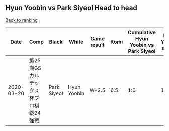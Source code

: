 ## Hyun Yoobin vs Park Siyeol Head to head

[Back to ranking](../../index.md)




| **Date** | **Comp** | **Black** | **White** | **Game result** | **Komi** | **Cumulative Hyun Yoobin vs Park Siyeol** | **Hyun Yoobin streak** | **Park Siyeol streak** | 
| --- | --- | --- | --- | --- | --- | --- | --- | --- |
| 2020-03-20 | 第25期GSカルテックス杯プロ棋戦24強戦 | Park Siyeol | Hyun Yoobin | W+2.5 | 6.5 | 1:0 | 1 | 0 |




